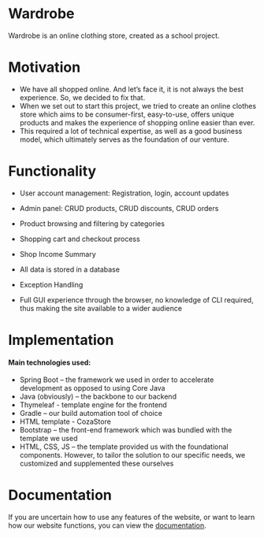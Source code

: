 # Wardrobe
Wardrobe is an online clothing store, created as a school project.

# Motivation
- We have all shopped online. And let’s face it, it is not always the best experience. So, we decided to fix that.
- When we set out to start this project, we tried to create an online clothes store which aims to be consumer-first, easy-to-use, offers unique products and makes the experience of shopping online easier than ever.
- This required a lot of technical expertise, as well as a good business model, which ultimately serves as the foundation of our venture.
# Functionality
- User account management: Registration, login, account updates
- Admin panel: CRUD products, CRUD discounts, CRUD orders
- Product browsing and filtering by categories
- Shopping cart and checkout process
- Shop Income Summary

- All data is stored in a database
- Exception Handling
- Full GUI experience through the browser, no knowledge of CLI required, thus making the site available to a wider audience
# Implementation
#### Main technologies used:
- Spring Boot – the framework we used in order to accelerate development as opposed to using Core Java
- Java (obviously) – the backbone to our backend
- Thymeleaf - template engine for the frontend
- Gradle – our build automation tool of choice
- HTML template - CozaStore
- Bootstrap – the front-end framework which was bundled with the template we used
- HTML, CSS, JS – the template provided us with the foundational components. However, to tailor the solution to our specific needs, we customized and supplemented these ourselves
# Documentation
If you are uncertain how to use any features of the website, or want to learn how our website functions, you can view the [documentation](docs/Documentation.md).
